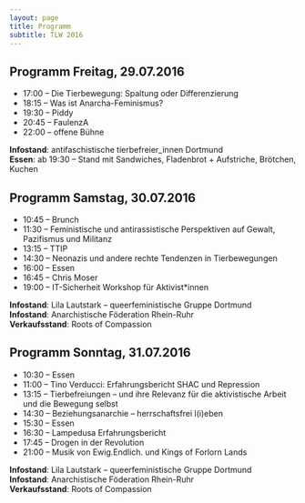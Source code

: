 ```yaml
---
layout: page
title: Programm
subtitle: TLW 2016
---
```


Programm Freitag, 29.07.2016
---

* 17:00 – Die Tierbewegung: Spaltung oder Differenzierung
* 18:15 – Was ist Anarcha-Feminismus?
* 19:30 – Piddy
* 20:45 – FaulenzA
* 22:00 – offene Bühne

**Infostand**: antifaschistische tierbefreier_innen Dortmund  
**Essen**: ab 19:30 – Stand mit Sandwiches, Fladenbrot + Aufstriche, Brötchen, Kuchen  

Programm Samstag,  30.07.2016
---

* 10:45 –  Brunch
* 11:30 – Feministische und antirassistische Perspektiven auf Gewalt, Pazifismus und Militanz
* 13:15 – TTIP
* 14:30 – Neonazis und andere rechte Tendenzen in Tierbewegungen
* 16:00 – Essen
* 16:45  – Chris Moser
* 19:00 – IT-Sicherheit Workshop für Aktivist*innen

**Infostand**: Lila Lautstark – queerfeministische Gruppe Dortmund  
**Infostand**: Anarchistische Föderation Rhein-Ruhr  
**Verkaufsstand**: Roots of Compassion  

Programm Sonntag,  31.07.2016
---

* 10:30 – Essen
* 11:00 – Tino Verducci: Erfahrungsbericht SHAC und Repression
* 13:15 – Tierbefreiungen – und ihre Relevanz für die aktivistische Arbeit und die Bewegung selbst
* 14:30 – Beziehungsanarchie – herrschaftsfrei l(i)eben
* 15:30 – Essen
* 16:30 – Lampedusa Erfahrungsbericht
* 17:45 – Drogen in der Revolution
* 21:00 – Musik von Ewig.Endlich. und Kings of Forlorn Lands

**Infostand**: Lila Lautstark – queerfeministische Gruppe Dortmund  
**Infostand**: Anarchistische Föderation Rhein-Ruhr  
**Verkaufsstand**: Roots of Compassion  
